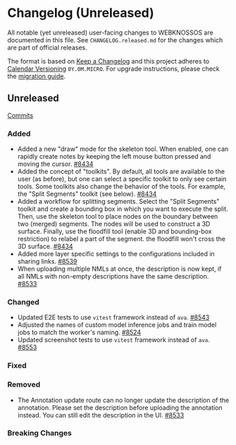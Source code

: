 # Changelog (Unreleased)

All notable (yet unreleased) user-facing changes to WEBKNOSSOS are documented in this file.
See `CHANGELOG.released.md` for the changes which are part of official releases.

The format is based on [Keep a Changelog](http://keepachangelog.com/en/1.0.0/)
and this project adheres to [Calendar Versioning](http://calver.org/) `0Y.0M.MICRO`.
For upgrade instructions, please check the [migration guide](MIGRATIONS.released.md).

## Unreleased
[Commits](https://github.com/scalableminds/webknossos/compare/25.04.0...HEAD)

### Added
- Added a new "draw" mode for the skeleton tool. When enabled, one can rapidly create notes by keeping the left mouse button pressed and moving the cursor. [#8434](https://github.com/scalableminds/webknossos/pull/8434)
- Added the concept of "toolkits". By default, all tools are available to the user (as before), but one can select a specific toolkit to only see certain tools. Some toolkits also change the behavior of the tools. For example, the "Split Segments" toolkit (see below). [#8434](https://github.com/scalableminds/webknossos/pull/8434)
- Added a workflow for splitting segments. Select the "Split Segments" toolkit and create a bounding box in which you want to execute the split. Then, use the skeleton tool to place nodes on the boundary between two (merged) segments. The nodes will be used to construct a 3D surface. Finally, use the floodfill tool (enable 3D and bounding-box restriction) to relabel a part of the segment. the floodfill won't cross the 3D surface. [#8434](https://github.com/scalableminds/webknossos/pull/8434)
- Added more layer specific settings to the configurations included in sharing links. [#8539](https://github.com/scalableminds/webknossos/pull/8539)
- When uploading multiple NMLs at once, the description is now kept, if all NMLs with non-empty descriptions have the same description. [#8533](https://github.com/scalableminds/webknossos/pull/8533)

### Changed
- Updated E2E tests to use `vitest` framework instead of `ava`. [#8543](https://github.com/scalableminds/webknossos/pull/8543)
- Adjusted the names of custom model inference jobs and train model jobs to match the worker's naming. [#8524](https://github.com/scalableminds/webknossos/pull/8524)
- Updated screenshot tests to use `vitest` framework instead of `ava`. [#8553](https://github.com/scalableminds/webknossos/pull/8553)

### Fixed

### Removed
- The Annotation update route can no longer update the description of the annotation. Please set the description before uploading the annotation instead. You can still edit the description in the UI. [#8533](https://github.com/scalableminds/webknossos/pull/8533)

### Breaking Changes
